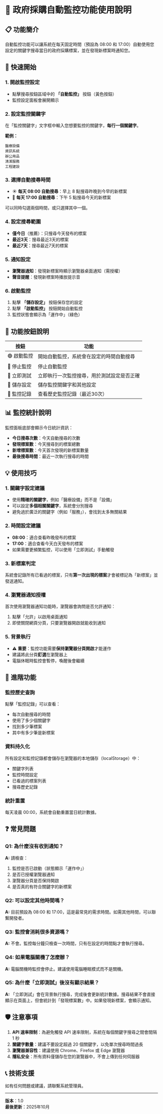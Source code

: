 # 🔔 政府採購自動監控功能使用說明

## 📋 功能簡介

自動監控功能可以讓系統在每天固定時間（預設為 08:00 和 17:00）自動使用您設定的關鍵字搜尋當日的政府採購標案，並在發現新標案時通知您。

## 🚀 快速開始

### 1. 開啟監控設定
- 點擊搜尋按鈕區域中的 **「自動監控」** 按鈕（黃色按鈕）
- 監控設定面板會展開顯示

### 2. 設定監控關鍵字
在「監控關鍵字」文字框中輸入您想要監控的關鍵字，**每行一個關鍵字**。

**範例：**
```
醫療設備
資訊系統
辦公用品
清潔服務
工程建設
```

### 3. 選擇自動搜尋時間
- ☀️ **每天 08:00 自動搜尋**：早上 8 點搜尋昨晚到今早的新標案
- 🌙 **每天 17:00 自動搜尋**：下午 5 點搜尋今天的新標案

可以同時勾選兩個時間，或只選擇其中一個。

### 4. 設定搜尋範圍
- **僅今日**（推薦）：只搜尋今天發布的標案
- **最近3天**：搜尋最近3天的標案
- **最近7天**：搜尋最近7天的標案

### 5. 通知設定
- **瀏覽器通知**：發現新標案時顯示瀏覽器桌面通知（需授權）
- **聲音提醒**：發現新標案時播放提示音

### 6. 啟動監控
1. 點擊 **「儲存設定」** 按鈕保存您的設定
2. 點擊 **「啟動監控」** 按鈕開始自動監控
3. 監控狀態會顯示為「運作中」（綠色）

## 🎯 功能按鈕說明

| 按鈕 | 功能 |
|------|------|
| 🟢 啟動監控 | 開始自動監控，系統會在設定的時間自動搜尋 |
| 🔴 停止監控 | 停止自動監控 |
| 🧪 立即測試 | 立即執行一次監控搜尋，用於測試設定是否正確 |
| 💾 儲存設定 | 儲存監控關鍵字和其他設定 |
| 📜 監控記錄 | 查看歷史監控記錄（最近30次） |

## 📊 監控統計說明

監控面板底部會顯示今日統計資訊：

- **今日搜尋次數**：今天自動搜尋的次數
- **發現標案數**：今天搜尋到的標案總數
- **新增標案數**：今天首次發現的新標案數量
- **最後搜尋時間**：最近一次執行搜尋的時間

## 💡 使用技巧

### 1. 關鍵字設定建議
- 使用**精確的關鍵字**，例如「醫療設備」而不是「設備」
- 可以設定**多個相關關鍵字**，系統會分別搜尋
- 避免過於廣泛的關鍵字（例如「服務」），會找到太多無關結果

### 2. 時間設定建議
- **08:00**：適合查看昨晚發布的標案
- **17:00**：適合查看今天白天發布的標案
- 如果需要更頻繁監控，可以使用「立即測試」手動觸發

### 3. 新標案判定
系統會記錄所有已看過的標案，只有**第一次出現的標案**才會被標記為「新標案」並發送通知。

### 4. 瀏覽器通知授權
首次使用瀏覽器通知功能時，瀏覽器會詢問是否允許通知：
1. 點擊「允許」以啟用桌面通知
2. 即使關閉網頁分頁，只要瀏覽器開啟就能收到通知

### 5. 背景執行
- ⚠️ **重要**：監控功能需要**保持瀏覽器分頁開啟**才能運作
- 建議將此分頁**釘選**在瀏覽器上
- 電腦休眠時監控會暫停，喚醒後會繼續

## 🔧 進階功能

### 監控歷史查詢
點擊「監控記錄」可以查看：
- 每次自動搜尋的時間
- 使用了多少個關鍵字
- 找到多少筆標案
- 其中有多少筆是新標案

### 資料持久化
所有設定和監控記錄都會儲存在瀏覽器的本地儲存（localStorage）中：
- 關鍵字列表
- 監控時間設定
- 已看過的標案列表
- 搜尋歷史記錄

### 統計重置
每天凌晨 00:00，系統會自動重置當日統計數據。

## ❓ 常見問題

### Q1: 為什麼沒有收到通知？
**A:** 請檢查：
1. 監控是否已啟動（狀態顯示「運作中」）
2. 是否已授權瀏覽器通知
3. 瀏覽器分頁是否保持開啟
4. 是否真的有符合關鍵字的新標案

### Q2: 可以設定其他時間嗎？
**A:** 目前預設為 08:00 和 17:00，這是最常見的需求時間。如需其他時間，可以聯繫開發者。

### Q3: 監控會消耗很多資源嗎？
**A:** 不會。監控每分鐘只檢查一次時間，只有在設定的時間點才會執行搜尋。

### Q4: 如果電腦關機了怎麼辦？
**A:** 電腦關機時監控會停止。建議使用電腦睡眠模式而不是關機。

### Q5: 為什麼「立即測試」後沒有顯示結果？
**A:** 「立即測試」會在背景執行搜尋，完成後會更新統計數據。搜尋結果不會直接顯示在頁面上，但會統計到「發現標案數」中。如果發現新標案，會顯示通知。

## 🛡️ 注意事項

1. **API 速率限制**：為避免觸發 API 速率限制，系統在每個關鍵字搜尋之間會間隔 1 秒
2. **關鍵字數量**：建議不要設定超過 20 個關鍵字，以免單次搜尋時間過長
3. **瀏覽器兼容性**：建議使用 Chrome、Firefox 或 Edge 瀏覽器
4. **隱私安全**：所有資料僅儲存在您的瀏覽器中，不會上傳到任何伺服器

## 📞 技術支援

如有任何問題或建議，請聯繫系統管理員。

---

**版本**：1.0  
**最後更新**：2025年10月

